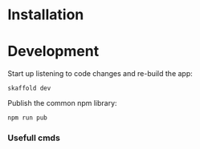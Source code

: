 # Installation

# Development

Start up listening to code changes and re-build the app:

```console
skaffold dev
```

Publish the common npm library:

```console
npm run pub
```

### Usefull cmds
